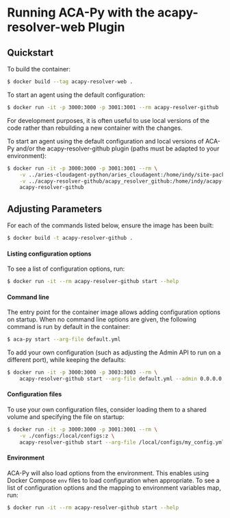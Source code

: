 Running ACA-Py with the acapy-resolver-web Plugin
======================================

## Quickstart

To build the container:

```sh
$ docker build --tag acapy-resolver-web .
```

To start an agent using the default configuration:

```sh
$ docker run -it -p 3000:3000 -p 3001:3001 --rm acapy-resolver-github
```

For development purposes, it is often useful to use local versions of the code
rather than rebuilding a new container with the changes.

To start an agent using the default configuration and local versions of ACA-Py
and/or the acapy-resolver-github plugin (paths must be adapted to your environment):

```sh
$ docker run -it -p 3000:3000 -p 3001:3001 --rm \
	-v ../aries-cloudagent-python/aries_cloudagent:/home/indy/site-packages/aries_cloudagent:z \
	-v ../acapy-resolver-github/acapy_resolver_github:/home/indy/acapy-resolver-github/acapy_resolver_github:z \
	acapy-resolver-github
```

## Adjusting Parameters

For each of the commands listed below, ensure the image has been built:

```sh
$ docker build -t acapy-resolver-github .
```

#### Listing configuration options

To see a list of configuration options, run:

```sh
$ docker run -it --rm acapy-resolver-github start --help
```

#### Command line

The entry point for the container image allows adding configuration options on
startup. When no command line options are given, the following command is run
by default in the container:

```sh
$ aca-py start --arg-file default.yml
```

To add your own configuration (such as adjusting the Admin API to run on a
different port), while keeping the defaults:

```sh
$ docker run -it -p 3000:3000 -p 3003:3003 --rm \
    acapy-resolver-github start --arg-file default.yml --admin 0.0.0.0 3003
```

#### Configuration files

To use your own configuration files, consider loading them to a shared volume
and specifying the file on startup:

```sh
$ docker run -it -p 3000:3000 -p 3001:3001 --rm \
    -v ./configs:/local/configs:z \
    acapy-resolver-github start --arg-file /local/configs/my_config.yml
```

#### Environment

ACA-Py will also load options from the environment. This enables using Docker
Compose `env` files to load configuration when appropriate. To see a list of
configuration options and the mapping to environment variables map, run:

```sh
$ docker run -it --rm acapy-resolver-github start --help
```
